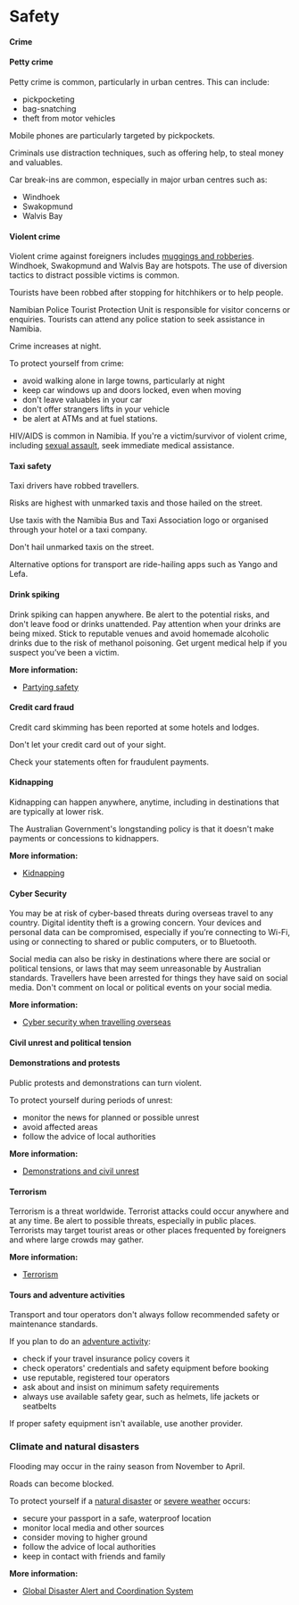# Safety

#### Crime

#### Petty crime

Petty crime is common, particularly in urban centres. This can include:

* pickpocketing
* bag-snatching
* theft from motor vehicles

Mobile phones are particularly targeted by pickpockets.

Criminals use distraction techniques, such as offering help, to steal money and valuables.

Car break-ins are common, especially in major urban centres such as:

* Windhoek
* Swakopmund
* Walvis Bay

#### Violent crime

Violent crime against foreigners includes [muggings and robberies](/before-you-go/safety/theft-robbery "Theft and robbery"). Windhoek, Swakopmund and Walvis Bay are hotspots. The use of diversion tactics to distract possible victims is common.

Tourists have been robbed after stopping for hitchhikers or to help people.

Namibian Police Tourist Protection Unit is responsible for visitor concerns or enquiries. Tourists can attend any police station to seek assistance in Namibia.

Crime increases at night.

To protect yourself from crime:

* avoid walking alone in large towns, particularly at night
* keep car windows up and doors locked, even when moving
* don't leave valuables in your car
* don't offer strangers lifts in your vehicle
* be alert at ATMs and at fuel stations.

HIV/AIDS is common in Namibia. If you're a victim/survivor of violent crime, including [sexual assault](/before-you-go/safety/sexual-assault "Reducing the risk of sexual assault and harassment"), seek immediate medical assistance.

#### Taxi safety

Taxi drivers have robbed travellers.

Risks are highest with unmarked taxis and those hailed on the street.

Use taxis with the Namibia Bus and Taxi Association logo or organised through your hotel or a taxi company.

Don't hail unmarked taxis on the street.

Alternative options for transport are ride-hailing apps such as Yango and Lefa.

#### Drink spiking

Drink spiking can happen anywhere. Be alert to the potential risks, and don't leave food or drinks unattended. Pay attention when your drinks are being mixed. Stick to reputable venues and avoid homemade alcoholic drinks due to the risk of methanol poisoning. Get urgent medical help if you suspect you’ve been a victim.

**More information:**

* [Partying safety](/before-you-go/safety/partying "Partying safely")

#### Credit card fraud

Credit card skimming has been reported at some hotels and lodges.

Don't let your credit card out of your sight.

Check your statements often for fraudulent payments.

#### Kidnapping

Kidnapping can happen anywhere, anytime, including in destinations that are typically at lower risk.

The Australian Government's longstanding policy is that it doesn't make payments or concessions to kidnappers.

**More information:**

* [Kidnapping](https://www.smartraveller.gov.au/before-you-go/safety/kidnapping)

#### Cyber Security

You may be at risk of cyber-based threats during overseas travel to any country. Digital identity theft is a growing concern. Your devices and personal data can be compromised, especially if you’re connecting to Wi-Fi, using or connecting to shared or public computers, or to Bluetooth.

Social media can also be risky in destinations where there are social or political tensions, or laws that may seem unreasonable by Australian standards. Travellers have been arrested for things they have said on social media. Don't comment on local or political events on your social media.

**More information:**

* [Cyber security when travelling overseas](https://www.smartraveller.gov.au/before-you-go/staying-safe/cyber-security)

#### Civil unrest and political tension

#### Demonstrations and protests

Public protests and demonstrations can turn violent.

To protect yourself during periods of unrest:

* monitor the news for planned or possible unrest
* avoid affected areas
* follow the advice of local authorities

**More information:**

* [Demonstrations and civil unrest](/before-you-go/safety/protests-civil-unrest "Protests and civil unrest")

#### Terrorism

Terrorism is a threat worldwide. Terrorist attacks could occur anywhere and at any time. Be alert to possible threats, especially in public places. Terrorists may target tourist areas or other places frequented by foreigners and where large crowds may gather.

**More information:**

* [Terrorism](/before-you-go/safety/terrorism "Terrorism")

#### Tours and adventure activities

Transport and tour operators don't always follow recommended safety or maintenance standards.

If you plan to do an [adventure activity](/before-you-go/activities/adventure "Going overseas for sports and adventure"):

* check if your travel insurance policy covers it
* check operators' credentials and safety equipment before booking
* use reputable, registered tour operators
* ask about and insist on minimum safety requirements
* always use available safety gear, such as helmets, life jackets or seatbelts

If proper safety equipment isn't available, use another provider.

### Climate and natural disasters

Flooding may occur in the rainy season from November to April.

Roads can become blocked.

To protect yourself if a [natural disaster](/before-you-go/safety/natural-disasters "Staying safe when there's a natural disaster") or [severe weather](/while-youre-away/crisis-or-emergency/severe-weather-incident "There's a severe weather incident") occurs:

* secure your passport in a safe, waterproof location
* monitor local media and other sources
* consider moving to higher ground
* follow the advice of local authorities
* keep in contact with friends and family

**More information:**

* [Global Disaster Alert and Coordination System](http://gdacs.org/)